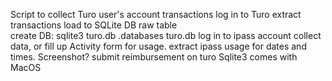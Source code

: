 Script to collect Turo user's account transactions
log in to Turo
extract transactions
load to SQLite DB raw table  
    create DB: sqlite3 turo.db
    .databases
    turo.db
log in to ipass account
collect data, or fill up Activity form for usage. 
extract ipass usage for dates and times. Screenshot?
submit reimbursement on turo
Sqlite3 comes with MacOS


